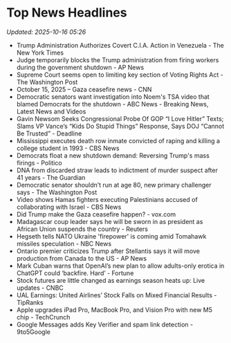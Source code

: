 # Top News Headlines

_Updated: 2025-10-16 05:26_

- Trump Administration Authorizes Covert C.I.A. Action in Venezuela - The New York Times
- Judge temporarily blocks the Trump administration from firing workers during the government shutdown - AP News
- Supreme Court seems open to limiting key section of Voting Rights Act - The Washington Post
- October 15, 2025 – Gaza ceasefire news - CNN
- Democratic senators want investigation into Noem's TSA video that blamed Democrats for the shutdown - ABC News - Breaking News, Latest News and Videos
- Gavin Newsom Seeks Congressional Probe Of GOP “I Love Hitler” Texts; Slams VP Vance’s “Kids Do Stupid Things” Response, Says DOJ “Cannot Be Trusted” - Deadline
- Mississippi executes death row inmate convicted of raping and killing a college student in 1993 - CBS News
- Democrats float a new shutdown demand: Reversing Trump's mass firings - Politico
- DNA from discarded straw leads to indictment of murder suspect after 41 years - The Guardian
- Democratic senator shouldn’t run at age 80, new primary challenger says - The Washington Post
- Video shows Hamas fighters executing Palestinians accused of collaborating with Israel - CBS News
- Did Trump make the Gaza ceasefire happen? - vox.com
- Madagascar coup leader says he will be sworn in as president as African Union suspends the country - Reuters
- Hegseth tells NATO Ukraine 'firepower' is coming amid Tomahawk missiles speculation - NBC News
- Ontario premier criticizes Trump after Stellantis says it will move production from Canada to the US - AP News
- Mark Cuban warns that OpenAI’s new plan to allow adults-only erotica in ChatGPT could ‘backfire. Hard’ - Fortune
- Stock futures are little changed as earnings season heats up: Live updates - CNBC
- UAL Earnings: United Airlines’ Stock Falls on Mixed Financial Results - TipRanks
- Apple upgrades iPad Pro, MacBook Pro, and Vision Pro with new M5 chip - TechCrunch
- Google Messages adds Key Verifier and spam link detection - 9to5Google
